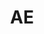 ---
post_id:    2018-AE
title:      AE
images:
  - ext:    00.jpg
    asp:    3-4
    dim:    100
    dir:    h
---